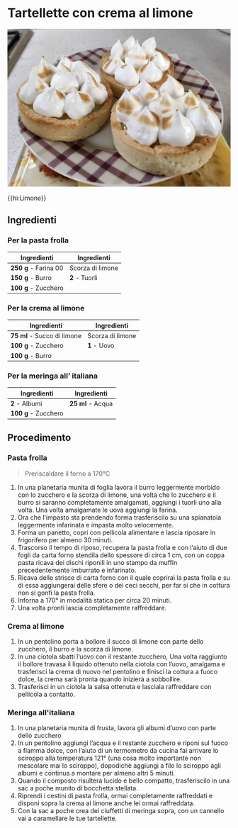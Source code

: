 # Tartellette con crema al limone

![](img/Tartellette-con-crema-al-limone.webp)

{{hi:Limone}}

## Ingredienti

### Per la pasta frolla

| Ingredienti                  | Ingredienti             |
| ---------------------------- | ----------------------- |
| **250 g** - Farina 00 | Scorza di limone |
| **150 g** - Burro | **2** - Tuorli |
| **100 g** - Zucchero | |

### Per la crema al limone

| Ingredienti                  | Ingredienti             |
| ---------------------------- | ----------------------- |
| **75 ml** - Succo di limone | Scorza di limone |
| **100 g** - Zucchero | **1** - Uovo |
| **100 g** - Burro | |

### Per la meringa all’ italiana

| Ingredienti                  | Ingredienti             |
| ---------------------------- | ----------------------- |
| **2** - Albumi | **25 ml** - Acqua |
| **100 g** - Zucchero | |

## Procedimento

### Pasta frolla

> Preriscaldare il forno a 170°C

1. In una planetaria munita di foglia lavora il burro leggermente morbido con lo zucchero e la scorza di limone, una volta che lo zucchero e il burro si saranno completamente amalgamati, aggiungi i tuorli uno alla volta. Una volta amalgamate le uova aggiungi la farina.
2. Ora che l’impasto sta prendendo forma trasferiscilo su una spianatoia leggermente infarinata e impasta molto velocemente.
3. Forma un panetto, copri con pellicola alimentare e lascia riposare in frigorifero per almeno 30 minuti.
4. Trascorso il tempo di riposo, recupera la pasta frolla e con l’aiuto di due fogli da carta forno stendila dello spessore di circa 1 cm, con un coppa pasta ricava dei dischi riponili in uno stampo da muffin precedentemente imburrato e infarinato.
5. Ricava delle strisce di carta forno con il quale coprirai la pasta frolla e su di essa aggiungerai delle sfere o dei ceci secchi, per far si che in cottura non si gonfi la pasta frolla.
6. Inforna a 170° in modalità statica per circa 20 minuti.
7. Una volta pronti lascia completamente raffreddare.

### Crema al limone

1. In un pentolino porta a bollore il succo di limone con parte dello zucchero, il burro e la scorza di limone.
2. In una ciotola sbatti l’uovo con il restante zucchero, Una volta raggiunto il bollore travasa il liquido ottenuto nella ciotola con l’uovo, amalgama e trasferisci la crema di nuovo nel pentolino e finisci la cottura a fuoco dolce, la crema sarà pronta quando inizierà a sobbollire.
3. Trasferisci in un ciotola la salsa ottenuta e lasciala raffreddare con pellicola a contatto.

### Meringa all'italiana

1. In una planetaria munita di frusta, lavora gli albumi d’uovo con parte dello zucchero
2. In un pentolino aggiungi l’acqua e il restante zucchero e riponi sul fuoco a fiamma dolce, con l’aiuto di un termometro da cucina fai arrivare lo sciroppo alla temperatura 121° (una cosa molto importante non mescolare mai lo sciroppo), dopodichè aggiungi a filo lo sciroppo agli albumi e continua a montare per almeno altri 5 minuti.
3. Quando il composto risulterà lucido e bello compatto, trasferiscilo in una sac a poche munito di bocchetta stellata.
4. Riprendi i cestini di pasta frolla, ormai completamente raffreddati e disponi sopra la crema al limone anche lei ormai raffreddata.
5. Con la sac a poche crea dei ciuffetti di meringa sopra, con un cannello vai a caramellare le tue tartellette.